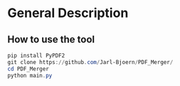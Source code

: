# General Description

## How to use the tool
```powershell
pip install PyPDF2
git clone https://github.com/Jarl-Bjoern/PDF_Merger/
cd PDF_Merger
python main.py
```
